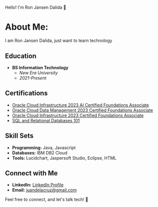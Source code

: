 



#  

Hello! I'm Ron Jansen Dalida 👋 

# About Me:

I am Ron Jansen Dalida, just want to learn technology

## Education

- **BS Information Technology**
  - *New Era University*
  - *2021-Present*

## Certifications

- [Oracle Cloud Infrastructure 2023 AI Certified Foundations Associate](https://catalog-education.oracle.com/pls/certview/sharebadge?id=AA93B30CEAA887D5871BBBFD46B84BEC30C0235024D553F79D4DA463218B5225&fbclid=IwAR1h2-DaJ_k1hEOwgrbgaqeLpsQLZ_tvQb4Aw5PRoeGPO5zzPA2p6o694sY1)
- [Oracle Cloud Data Management 2023 Certified Foundations Associate](Certification_Link2)
- [Oracle Cloud Infrastructure 2023 Certified Foundations Associate](Certification_Link3)
- [SQL and Relational Databases 101](Certification_Link4)

## Skill Sets

- **Programming:** Java, Javascript
- **Databases:** IBM DB2 Cloud
- **Tools:** Lucidchart, Jaspersoft Studio, Eclipse, HTML

## Connect with Me

- **LinkedIn:** [LinkedIn Profile](LinkedIn_Profile_Link)
- **Email:** juandelacruz@gmail.com

Feel free to connect, and let's talk tech! 🚀

